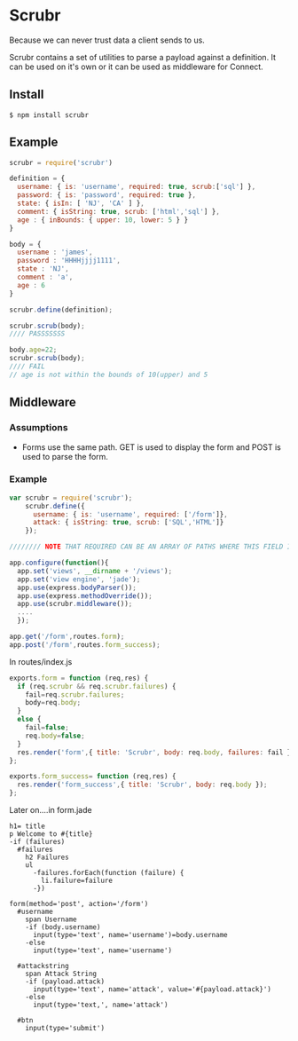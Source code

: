 Scrubr
======
Because we can never trust data a client sends to us.

Scrubr contains a set of utilities to parse a payload against a definition.  It can be used on it's own or it can be used as middleware for Connect.

Install
-------
```
$ npm install scrubr
```

Example
-------

```javascript
scrubr = require('scrubr')

definition = {
  username: { is: 'username', required: true, scrub:['sql'] },
  password: { is: 'password', required: true },
  state: { isIn: [ 'NJ', 'CA' ] },
  comment: { isString: true, scrub: ['html','sql'] },
  age : { inBounds: { upper: 10, lower: 5 } }
}

body = {
  username : 'james',
  password : 'HHHHjjjj1111',
  state : 'NJ',
  comment : 'a',
  age : 6
}

scrubr.define(definition);

scrubr.scrub(body);
//// PASSSSSSS

body.age=22;
scrubr.scrub(body);
//// FAIL
// age is not within the bounds of 10(upper) and 5
```

Middleware
----------
### Assumptions
  - Forms use the same path.  GET is used to display the form and POST is used to parse the form.

### Example
```javascript
var scrubr = require('scrubr');
    scrubr.define({
      username: { is: 'username', required: ['/form']},
      attack: { isString: true, scrub: ['SQL','HTML']}
    });

//////// NOTE THAT REQUIRED CAN BE AN ARRAY OF PATHS WHERE THIS FIELD IS REQUIRED

app.configure(function(){
  app.set('views', __dirname + '/views');
  app.set('view engine', 'jade');
  app.use(express.bodyParser());
  app.use(express.methodOverride());
  app.use(scrubr.middleware());
  ....
  });

app.get('/form',routes.form);
app.post('/form',routes.form_success);
```

In routes/index.js
```javascript
exports.form = function (req,res) {
  if (req.scrubr && req.scrubr.failures) {
    fail=req.scrubr.failures;
    body=req.body;
  }
  else {
    fail=false;
    req.body=false;
  }
  res.render('form',{ title: 'Scrubr', body: req.body, failures: fail });
};

exports.form_success= function (req,res) {
  res.render('form_success',{ title: 'Scrubr', body: req.body });
};
```

Later on....in form.jade
```
h1= title
p Welcome to #{title}
-if (failures)
  #failures
    h2 Failures
    ul
      -failures.forEach(function (failure) {
        li.failure=failure
      -})

form(method='post', action='/form')
  #username
    span Username
    -if (body.username)
      input(type='text', name='username')=body.username
    -else
      input(type='text', name='username')

  #attackstring
    span Attack String
    -if (payload.attack)
      input(type='text', name='attack', value='#{payload.attack}')
    -else
      input(type='text,', name='attack')

  #btn
    input(type='submit')
```

